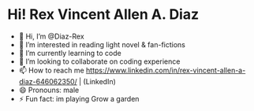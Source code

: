 <h1>Hi! Rex Vincent Allen A. Diaz</h1>


- 👋 Hi, I’m @Diaz-Rex
- 👀 I’m interested in reading light novel & fan-fictions
- 🌱 I’m currently learning to code
- 💞️ I’m looking to collaborate on coding experience
- 📫 How to reach me https://www.linkedin.com/in/rex-vincent-allen-a-diaz-646062350/   |    (LinkedIn)
- 😄 Pronouns: male
- ⚡ Fun fact: im playing Grow a garden

<!---
Diaz-Rex/Diaz-Rex is a ✨ special ✨ repository because its `README.md` (this file) appears on your GitHub profile.
You can click the Preview link to take a look at your changes.
--->
